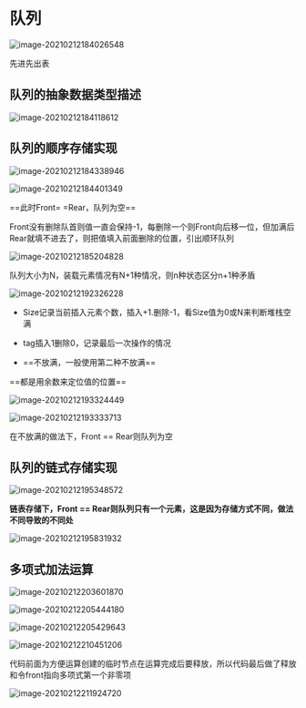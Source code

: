 # 队列

![image-20210212184026548](assets/image-20210212184026548.png)

先进先出表

## 队列的抽象数据类型描述

![image-20210212184118612](assets/image-20210212184118612.png)

## 队列的顺序存储实现

![image-20210212184338946](assets/image-20210212184338946.png)

![image-20210212184401349](assets/image-20210212184401349.png)

==此时Front= =Rear，队列为空==

Front没有删除队首则值一直会保持-1，每删除一个则Front向后移一位，但加满后Rear就填不进去了，则把值填入前面删除的位置，引出顺环队列



![image-20210212185204828](assets/image-20210212185204828.png)

队列大小为N，装载元素情况有N+1种情况，则n种状态区分n+1种矛盾

![image-20210212192326228](assets/image-20210212192326228.png)

- Size记录当前插入元素个数，插入+1.删除-1，看Size值为0或N来判断堆栈空满

- tag插入1删除0，记录最后一次操作的情况

- ==不放满，一般使用第二种不放满==

==都是用余数来定位值的位置==

![image-20210212193324449](assets/image-20210212193324449.png)

![image-20210212193333713](assets/image-20210212193333713.png)

在不放满的做法下，Front == Rear则队列为空

## 队列的链式存储实现

![image-20210212195348572](assets/image-20210212195348572.png)

**链表存储下，Front == Rear则队列只有一个元素，这是因为存储方式不同，做法不同导致的不同处**

![image-20210212195831932](assets/image-20210212195831932.png)

## 多项式加法运算

![image-20210212203601870](assets/image-20210212203601870.png)

![image-20210212205444180](assets/image-20210212205444180.png)

![image-20210212205429643](assets/image-20210212205429643.png)

![image-20210212210451206](assets/image-20210212210451206.png)

代码前面为方便运算创建的临时节点在运算完成后要释放，所以代码最后做了释放和令front指向多项式第一个非零项 

![image-20210212211924720](assets/image-20210212211924720.png)